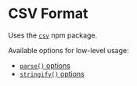 # CSV Format

Uses the [`csv`](https://www.npmjs.com/package/csv) npm package.

Available options for low-level usage:
- [`parse()` options](https://csv.js.org/parse/options/)
- [`stringify()` options](https://csv.js.org/stringify/options/)